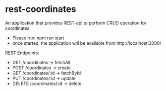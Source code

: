 # rest-coordinates
An application that provides REST-api to perform CRUD operation for coordinates

- Please run: npm run start
- once started, the application will be available from http://localhost:3000/

REST Endpoints:

 * GET     /coordinates                 ->  fetchAll
 * POST    /coordinates                 ->  create
 * GET     /coordinates/:id             ->  fetchById
 * PUT     /coordinates/:id             ->  update
 * DELETE  /coordinates/:id             ->  delete